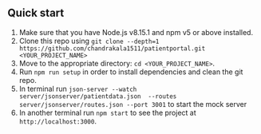 
## Quick start

1.  Make sure that you have Node.js v8.15.1 and npm v5 or above installed.
2.  Clone this repo using `git clone --depth=1 https://github.com/chandrakala1511/patientportal.git <YOUR_PROJECT_NAME>`
3.  Move to the appropriate directory: `cd <YOUR_PROJECT_NAME>`.<br />
4.  Run `npm run setup` in order to install dependencies and clean the git repo.<br />
5.  In terminal run `json-server --watch server/jsonserver/patientdata.json  --routes server/jsonserver/routes.json --port 3001` to start the mock server
6.  In another terminal run `npm start` to see the project at `http://localhost:3000`.


